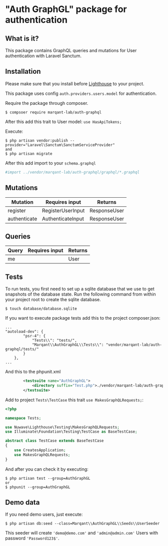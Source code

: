 # "Auth GraphGL" package for authentication

## What is it?

This package contains GraphQL queries and mutations for User authentication with Laravel Sanctum.

## Installation

Please make sure that you install before 
[Lighthouse](https://lighthouse-php.com/master/getting-started/installation.html#installation)
 to your project.  

This package uses config `auth.providers.users.model` for authentication.  

Require the package through composer.

```shell script
$ compsoer require marqant-lab/auth-graphql
```

After this add this trait to User model: `use HasApiTokens;`

Execute:
```
$ php artisan vendor:publish --provider="Laravel\Sanctum\SanctumServiceProvider"
and
$ php artisan migrate
```

After this add import to your `schema.graphql`

```graphql
#import ../vendor/marqant-lab/auth-graphql/graphql/*.graphql
```

## Mutations

| Mutation | Requires input | Returns |
| ------  | ----- | ----- |
| register | RegisterUserInput | ResponseUser |
| authenticate | AuthenticateInput | ResponseUser |

## Queries

| Query | Requires input | Returns |
| ------  | ----- | ----- |
| me |  | User |

## Tests

To run tests, you first need to set up a sqlite database that we use to get snapshots of the database state. Run the
 following command from within your project root to create the sqlite database.
 
```shell script
$ touch database/database.sqlite
```

If you want to execute package tests add this to the project composer.json:  
```
...
"autoload-dev": {
        "psr-4": {
            "Tests\\": "tests/",
            "Marqant\\AuthGraphGL\\Tests\\": "vendor/marqant-lab/auth-graphql/tests/"
        }
    },
...
```
And this to the phpunit.xml

```xml
        <testsuite name="AuthGraphGL">
            <directory suffix="Test.php">./vendor/marqant-lab/auth-graphql/tests</directory>
        </testsuite>
```

Add to project `Tests\TestCase` this trait `use MakesGraphQLRequests;`:

```php
<?php

namespace Tests;

use Nuwave\Lighthouse\Testing\MakesGraphQLRequests;
use Illuminate\Foundation\Testing\TestCase as BaseTestCase;

abstract class TestCase extends BaseTestCase
{
    use CreatesApplication;
    use MakesGraphQLRequests;
}

```

And after you can check it by executing:
```shell script
$ php artisan test --group=AuthGraphGL
or
$ phpunit --group=AuthGraphGL
```


## Demo data

If you need demo users, just execute:

```shell script
$ php artisan db:seed --class=Marqant\\AuthGraphGL\\Seeds\\UserSeeder
```

This seeder will create `'demo@demo.com'` and `'admin@admin.com'` Users 
with password `'Password123$'`.
